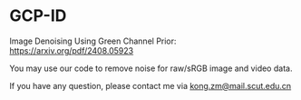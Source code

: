 # GCP-ID   
Image Denoising Using Green Channel Prior: https://arxiv.org/pdf/2408.05923  

You may use our code to remove noise for raw/sRGB image and video data.  

If you have any question, please contact me via kong.zm@mail.scut.edu.cn
